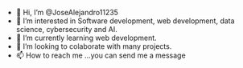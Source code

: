 - 👋 Hi, I’m @JoseAlejandro11235
- 👀 I’m interested in Software development, web development, data science, cybersecurity and AI.
- 🌱 I’m currently learning web development.
- 💞️ I’m looking to colaborate with many projects.
- 📫 How to reach me ...you can send me a message 

<!---
JoseAlejandro11235/JoseAlejandro11235 is a ✨ special ✨ repository because its `README.md` (this file) appears on your GitHub profile.
You can click the Preview link to take a look at your changes.
--->

